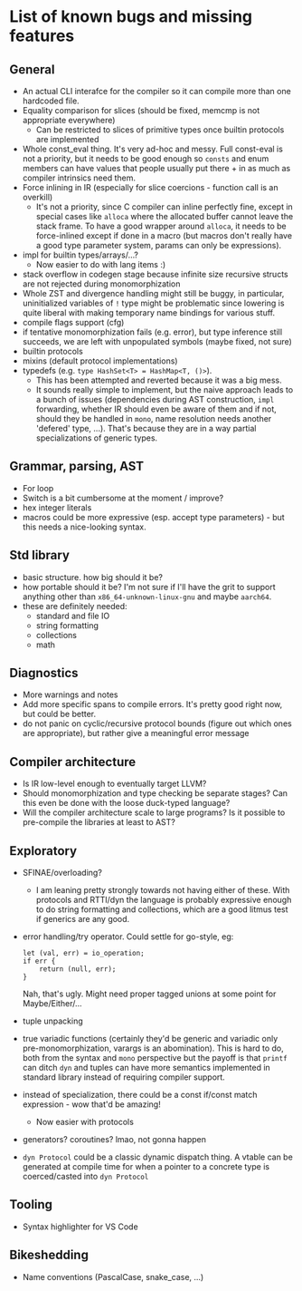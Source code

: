 # List of known bugs and missing features

## General

- An actual CLI interafce for the compiler so it can compile more than one hardcoded file.
- Equality comparison for slices (should be fixed, memcmp is not appropriate everywhere)
  - Can be restricted to slices of primitive types once builtin protocols are implemented
- Whole const_eval thing. It's very ad-hoc and messy. Full const-eval is not a priority, but it needs to be good enough
  so `consts` and enum members can have values that people usually put there + in as much as compiler intrinsics need them. 
- Force inlining in IR (especially for slice coercions - function call is an overkill)
    - It's not a priority, since C compiler can inline perfectly fine, except in special cases like `alloca` where the allocated buffer cannot leave the stack frame. To have a good wrapper around `alloca`, it needs to be force-inlined except if done in a macro (but macros don't really have a good type parameter system, params can only be expressions).
- impl for builtin types/arrays/...?
    - Now easier to do with lang items :)
- stack overflow in codegen stage because infinite size recursive structs are not rejected during monomorphization
- Whole ZST and divergence handling might still be buggy, in particular, uninitialized variables of `!` type might be problematic since lowering is quite liberal with making temporary name bindings for various stuff.
- compile flags support (cfg)
- if tentative monomorphization fails (e.g. error), but type inference still succeeds, we are left with unpopulated symbols (maybe fixed, not sure)
- builtin protocols
- mixins (default protocol implementations)
- typedefs (e.g. `type HashSet<T> = HashMap<T, ()>`). 
  - This has been attempted and reverted because it was a big mess.
  - It sounds really simple to implement, but the naive approach leads to a bunch of issues (dependencies during AST construction, `impl` forwarding, whether IR should even be aware of them and if not, should they be handled in `mono`, name resolution needs another 'defered' type, ...). That's because they are in a way partial specializations of generic types.


## Grammar, parsing, AST

- For loop
- Switch is a bit cumbersome at the moment / improve?
- hex integer literals
- macros could be more expressive (esp. accept type parameters) - but this needs a nice-looking syntax.


## Std library

- basic structure. how big should it be?
- how portable should it be? I'm not sure if I'll have the grit to support anything other than `x86_64-unknown-linux-gnu` and maybe `aarch64`.
- these are definitely needed:
  - standard and file IO
  - string formatting
  - collections
  - math

## Diagnostics

- More warnings and notes
- Add more specific spans to compile errors. It's pretty good right now, but could be better.
- do not panic on cyclic/recursive protocol bounds (figure out which ones are appropriate), but rather give a meaningful error message

## Compiler architecture

- Is IR low-level enough to eventually target LLVM?
- Should monomorphization and type checking be separate stages? Can this even be done with the loose duck-typed language?
- Will the compiler architecture scale to large programs? Is it possible to pre-compile the libraries at least to AST?


## Exploratory

- SFINAE/overloading?
  - I am leaning pretty strongly towards not having either of these. With protocols and RTTI/dyn the language 
    is probably expressive enough to do  string formatting and collections, which are a good litmus test if generics are any good.
- error handling/try operator. Could settle for go-style, eg:
  ```
  let (val, err) = io_operation;
  if err {
      return (null, err); 
  }
  ```
  Nah, that's ugly. Might need proper tagged unions at some point for Maybe/Either/...

- tuple unpacking 
- true variadic functions (certainly they'd be generic and variadic only pre-monomorphization, varargs is an abomination). This is hard to do, both from the syntax and `mono` perspective but the payoff is that `printf` can ditch `dyn` and tuples can have more semantics implemented in standard library instead of requiring compiler support.
- instead of specialization, there could be a const if/const match expression - wow that'd be amazing!
  - Now easier with protocols 
- generators? coroutines? lmao, not gonna happen
- `dyn Protocol` could be a classic dynamic dispatch thing. A vtable can be generated at compile time for
  when a pointer to a concrete type is coerced/casted into `dyn Protocol`
     

## Tooling

- Syntax highlighter for VS Code


## Bikeshedding

- Name conventions (PascalCase, snake_case, ...)
